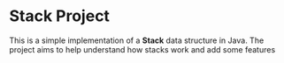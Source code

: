 # Stack Project
This is a simple implementation of a **Stack** data structure in Java. The project aims to help understand how stacks work and add some features

